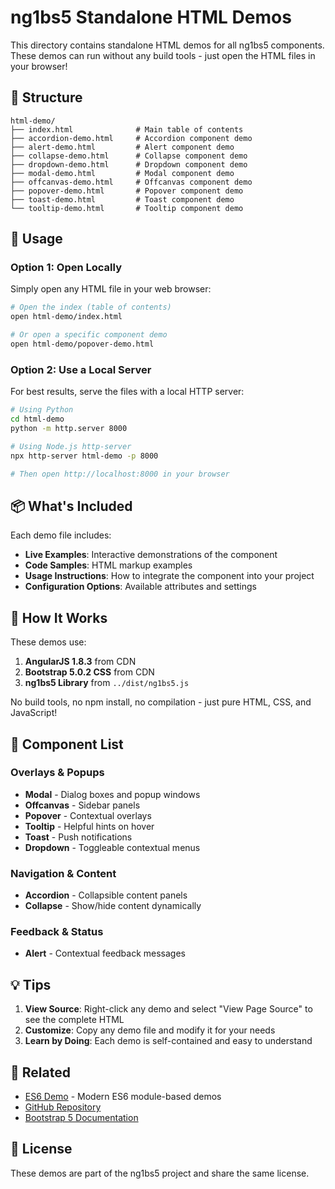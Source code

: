 # ng1bs5 Standalone HTML Demos

This directory contains standalone HTML demos for all ng1bs5 components. These demos can run without any build tools - just open the HTML files in your browser!

## 📁 Structure

```
html-demo/
├── index.html              # Main table of contents
├── accordion-demo.html     # Accordion component demo
├── alert-demo.html         # Alert component demo
├── collapse-demo.html      # Collapse component demo
├── dropdown-demo.html      # Dropdown component demo
├── modal-demo.html         # Modal component demo
├── offcanvas-demo.html     # Offcanvas component demo
├── popover-demo.html       # Popover component demo
├── toast-demo.html         # Toast component demo
└── tooltip-demo.html       # Tooltip component demo
```

## 🚀 Usage

### Option 1: Open Locally
Simply open any HTML file in your web browser:
```bash
# Open the index (table of contents)
open html-demo/index.html

# Or open a specific component demo
open html-demo/popover-demo.html
```

### Option 2: Use a Local Server
For best results, serve the files with a local HTTP server:

```bash
# Using Python
cd html-demo
python -m http.server 8000

# Using Node.js http-server
npx http-server html-demo -p 8000

# Then open http://localhost:8000 in your browser
```

## 📦 What's Included

Each demo file includes:
- **Live Examples**: Interactive demonstrations of the component
- **Code Samples**: HTML markup examples
- **Usage Instructions**: How to integrate the component into your project
- **Configuration Options**: Available attributes and settings

## 🔧 How It Works

These demos use:
1. **AngularJS 1.8.3** from CDN
2. **Bootstrap 5.0.2 CSS** from CDN
3. **ng1bs5 Library** from `../dist/ng1bs5.js`

No build tools, no npm install, no compilation - just pure HTML, CSS, and JavaScript!

## 📝 Component List

### Overlays & Popups
- **Modal** - Dialog boxes and popup windows
- **Offcanvas** - Sidebar panels
- **Popover** - Contextual overlays
- **Tooltip** - Helpful hints on hover
- **Toast** - Push notifications
- **Dropdown** - Toggleable contextual menus

### Navigation & Content
- **Accordion** - Collapsible content panels
- **Collapse** - Show/hide content dynamically

### Feedback & Status
- **Alert** - Contextual feedback messages

## 💡 Tips

1. **View Source**: Right-click any demo and select "View Page Source" to see the complete HTML
2. **Customize**: Copy any demo file and modify it for your needs
3. **Learn by Doing**: Each demo is self-contained and easy to understand

## 🔗 Related

- [ES6 Demo](../es6-demo/) - Modern ES6 module-based demos
- [GitHub Repository](https://github.com/chutichgn/ng1bs5)
- [Bootstrap 5 Documentation](https://getbootstrap.com/docs/5.0/)

## 📄 License

These demos are part of the ng1bs5 project and share the same license.
